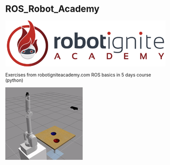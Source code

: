 # ROS_Robot_Academy
![](img/ria_logo.png)


Exercises from robotigniteacademy.com ROS basics in 5 days course (python)

![](img/basic_unit3_example1-1.gif)
